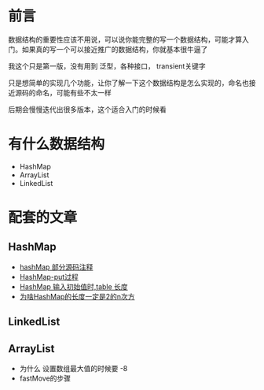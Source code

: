 # 前言

数据结构的重要性应该不用说，可以说你能完整的写一个数据结构，可能才算入门。如果真的写一个可以接近推广的数据结构，你就基本很牛逼了

我这个只是第一版，没有用到 泛型，各种接口， transient关键字



只是想简单的实现几个功能，让你了解一下这个数据结构是怎么实现的，命名也接近源码的命名，可能有些不太一样



后期会慢慢迭代出很多版本，这个适合入门的时候看



# 有什么数据结构

- HashMap
- ArrayList
- LinkedList

# 配套的文章

## HashMap

- [hashMap 部分源码注释](<https://github.com/leosanqing/Java-Notes/blob/master/Struct/hashMapDemo/src/MyHashMap.java>)
- [HashMap-put过程](https://github.com/leosanqing/Java-Notes/blob/master/hashMap/HashMap%E5%88%86%E6%9E%90.md)
- [HashMap 输入初始值时,table 长度](https://github.com/leosanqing/Java-Notes/blob/master/hashMap/table%E9%95%BF%E5%BA%A6%E5%88%B0%E5%BA%95%E6%98%AF%E5%A4%9A%E5%B0%91.md)
- [为啥HashMap的长度一定是2的n次方](https://github.com/leosanqing/Java-Notes/blob/master/hashMap/%E4%B8%BA%E5%95%A5HashMap%E7%9A%84%E9%95%BF%E5%BA%A6%E4%B8%80%E5%AE%9A%E6%98%AF2%E7%9A%84n%E6%AC%A1%E6%96%B9.md)

## LinkedList



## ArrayList

- 为什么 设置数组最大值的时候要 -8
- fastMove的步骤